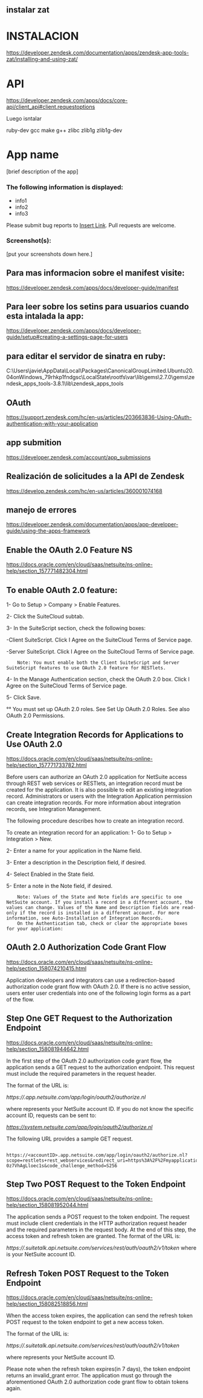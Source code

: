 
## instalar zat
# INSTALACION
https://developer.zendesk.com/documentation/apps/zendesk-app-tools-zat/installing-and-using-zat/

# API
https://developer.zendesk.com/apps/docs/core-api/client_api#client.requestoptions

Luego isntalar 

ruby-dev
gcc
make
g++
zlibc
zlib1g
zlib1g-dev

# App name

[brief description of the app]

### The following information is displayed:

* info1
* info2
* info3

Please submit bug reports to [Insert Link](). Pull requests are welcome.

### Screenshot(s):
[put your screenshots down here.]

## Para mas informacion sobre el manifest visite:
https://developer.zendesk.com/apps/docs/developer-guide/manifest

## Para leer sobre los setins para usuarios cuando esta intalada la app:
https://developer.zendesk.com/apps/docs/developer-guide/setup#creating-a-settings-page-for-users


## para editar el servidor de sinatra en ruby:
C:\Users\javie\AppData\Local\Packages\CanonicalGroupLimited.Ubuntu20.04onWindows_79rhkp1fndgsc\LocalState\rootfs\var\lib\gems\2.7.0\gems\zendesk_apps_tools-3.8.1\lib\zendesk_apps_tools

## OAuth
https://support.zendesk.com/hc/en-us/articles/203663836-Using-OAuth-authentication-with-your-application


## app submition
https://developer.zendesk.com/account/app_submissions


## Realización de solicitudes a la API de Zendesk
https://develop.zendesk.com/hc/en-us/articles/360001074168




## manejo de errores
https://developer.zendesk.com/documentation/apps/app-developer-guide/using-the-apps-framework



## Enable the OAuth 2.0 Feature NS
https://docs.oracle.com/en/cloud/saas/netsuite/ns-online-help/section_157771482304.html

## To enable OAuth 2.0 feature:
1- Go to Setup > Company > Enable Features.

2- Click the SuiteCloud subtab.

3- In the SuiteScript section, check the following boxes:

  -Client SuiteScript. Click I Agree on the SuiteCloud Terms of Service page.

  -Server SuiteScript. Click I Agree on the SuiteCloud Terms of Service page.

        Note: You must enable both the Client SuiteScript and Server SuiteScript features to use OAuth 2.0 feature for RESTlets.
4- In the Manage Authentication section, check the OAuth 2.0 box. Click I Agree on the SuiteCloud Terms of Service page.

5- Click Save.

 °° You must set up OAuth 2.0 roles. See Set Up OAuth 2.0 Roles. See also OAuth 2.0 Permissions.




## Create Integration Records for Applications to Use OAuth 2.0
 https://docs.oracle.com/en/cloud/saas/netsuite/ns-online-help/section_157771733782.html


 Before users can authorize an OAuth 2.0 application for NetSuite access through REST web services or RESTlets, an integration record must be created for the application. It is also possible to edit an existing integration record. Administrators or users with the Integration Application permission can create integration records. For more information about integration records, see Integration Management.

The following procedure describes how to create an integration record.

To create an integration record for an application:
1- Go to Setup > Integration > New.

2- Enter a name for your application in the Name field.

3- Enter a description in the Description field, if desired.

4- Select Enabled in the State field.

5- Enter a note in the Note field, if desired.

        Note: Values of the State and Note fields are specific to one NetSuite account. If you install a record in a different account, the values can change. Values of the Name and Description fields are read-only if the record is installed in a different account. For more information, see Auto-Installation of Integration Records.
        On the Authentication tab, check or clear the appropriate boxes for your application:

## OAuth 2.0 Authorization Code Grant Flow
https://docs.oracle.com/en/cloud/saas/netsuite/ns-online-help/section_158074210415.html

Application developers and integrators can use a redirection-based authorization code grant flow with OAuth 2.0. If there is no active session, users enter user credentials into one of the following login forms as a part of the flow.

## Step One GET Request to the Authorization Endpoint
https://docs.oracle.com/en/cloud/saas/netsuite/ns-online-help/section_158081944642.html

In the first step of the OAuth 2.0 authorization code grant flow, the application sends a GET request to the authorization endpoint. This request must include the required parameters in the request header.

The format of the URL is:

*https://<accountID>.app.netsuite.com/app/login/oauth2/authorize.nl*

where <accountID> represents your NetSuite account ID. If you do not know the specific account ID, requests can be sent to:

*https://system.netsuite.com/app/login/oauth2/authorize.nl*



The following URL provides a sample GET request.

            https://<accountID>.app.netsuite.com/app/login/oauth2/authorize.nl?scope=restlets+rest_webservices&redirect_uri=https%3A%2F%2Fmyapplication.com%2Fnetsuite%2Foauth2callback&response_type=code&client_id=6794a3086e4f61a120350d01b8527aed3631472ef33412212495be65a8fc8d4c&state=ykv2XLx1BpT5Q0F3MRPHb94j&code_challenge=Who5QBshz2Mu1Mq6GuAknYA5TnjA-0z7VhAgLloec1s&code_challenge_method=S256 


## Step Two POST Request to the Token Endpoint
https://docs.oracle.com/en/cloud/saas/netsuite/ns-online-help/section_158081952044.html

The application sends a POST request to the token endpoint. The request must include client credentials in the HTTP authorization request header and the required parameters in the request body. At the end of this step, the access token and refresh token are granted.
The format of the URL is:

*https://<accountID>.suitetalk.api.netsuite.com/services/rest/auth/oauth2/v1/token*
where <accountID> is your NetSuite account ID.



## Refresh Token POST Request to the Token Endpoint
https://docs.oracle.com/en/cloud/saas/netsuite/ns-online-help/section_158082518856.html

When the access token expires, the application can send the refresh token POST request to the token endpoint to get a new access token.

The format of the URL is:

*https://<accountID>.suitetalk.api.netsuite.com/services/rest/auth/oauth2/v1/token*

where <accountID> represents your NetSuite account ID.



Please note when the refresh token expires(in 7 days), the token endpoint returns an invalid_grant error. The application must go through the aforementioned OAuth 2.0 authorization code grant flow to obtain tokens again.

